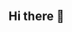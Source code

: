 ## Hi there 👋

<!--

- 🔭 I’m currently working on Single Cell CITE-Seq data analysis as well as CYTOF and OLink data analysis for novel biomarker detection. 
- 🌱 I’m currently learning advanced bioinformatics methods, particularly in single-cell analysis and multi-omics data integration.
- 🤔 I’m looking for help with SCENIC analysis and integrating that into my single cell analysis. 
- 📫 How to reach me: carlotta.mantelpestana@dkfz.de
- 😄 Pronouns: she/her
- ⚡ Fun fact:  I’m a big fan of science communication and love exploring new scientific visualization tools! 
-->
